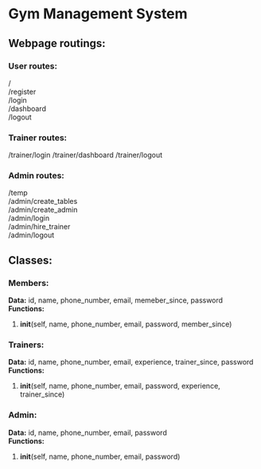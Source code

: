 # Gym Management System

## Webpage routings:
### User routes:
/  
/register  
/login  
/dashboard  
/logout  
### Trainer routes:
/trainer/login
/trainer/dashboard
/trainer/logout
### Admin routes:
/temp  
/admin/create_tables  
/admin/create_admin  
/admin/login  
/admin/hire_trainer  
/admin/logout

## Classes:
### Members:
**Data:** id, name, phone_number, email, memeber_since, password  
**Functions:**   
1. __init__(self, name, phone_number, email, password, member_since)  

### Trainers:
**Data:** id, name, phone_number, email, experience, trainer_since, password  
**Functions:**  
1. __init__(self, name, phone_number, email, password, experience, trainer_since)  

### Admin:
**Data:** id, name, phone_number, email, password  
**Functions:**  
1. __init__(self, name, phone_number, email, password)  
